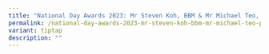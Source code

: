 ```yaml
---
title: "National Day Awards 2023: Mr Steven Koh, BBM & Mr Michael Teo, PBM"
permalink: /national-day-awards-2023-mr-steven-koh-bbm-mr-michael-teo-pbm/
variant: tiptap
description: ""
---
```

